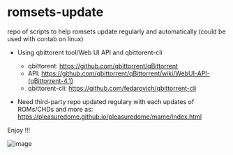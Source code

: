 # romsets-update
repo of scripts to help romsets update regularly and automatically (could be used with contab on linux)
- Using qbittorent tool/Web UI API and qbittorent-cli
  - qbittorent: https://github.com/qbittorrent/qBittorrent
  - API: https://github.com/qbittorrent/qBittorrent/wiki/WebUI-API-(qBittorrent-4.1)
  - qbittorent-cli: https://github.com/fedarovich/qbittorrent-cli
   
- Need third-party repo updated regulary with each updates of ROMs/CHDs and more
as: https://pleasuredome.github.io/pleasuredome/mame/index.html

Enjoy !!!

![image](https://github.com/user-attachments/assets/4250bfdb-a6f7-4262-afbd-39d403b9cac5)

